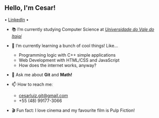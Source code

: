 <h2> Hello, I'm Cesar! </h2>
<p>
 • <a href="https://www.linkedin.com/in/cesarluizdev/">LinkedIn</a> •
</p>

- :books: I’m currently studying Computer Science at <a href="https://www.univali.br/"> <em>Universidade do Vale do Itajaí</em> </a>
- 🔭 I’m currently learning a bunch of cool things! Like...
    - Programming logic with C++ simple applications
    - Web Development with HTML/CSS and JavaScript
    - How does the internet works, anyway?
- 💬 Ask me about **Git** and **Math!**
- 📫 How to reach me: 
    - cesarluiz.git@gmail.com
    - +55 (48) 99177-3066

- :clapper: Fun fact: I love cinema and my favourite film is Pulp Fiction! 

